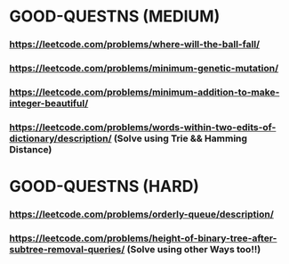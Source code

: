 # GOOD-QUESTNS (MEDIUM)
### https://leetcode.com/problems/where-will-the-ball-fall/
### https://leetcode.com/problems/minimum-genetic-mutation/
### https://leetcode.com/problems/minimum-addition-to-make-integer-beautiful/
### https://leetcode.com/problems/words-within-two-edits-of-dictionary/description/ (Solve using Trie && Hamming Distance)
# GOOD-QUESTNS (HARD)
### https://leetcode.com/problems/orderly-queue/description/
### https://leetcode.com/problems/height-of-binary-tree-after-subtree-removal-queries/ (Solve using other Ways too!!)
